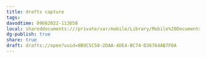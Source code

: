 ```yaml
---
title: drafts capture
tags: 
davodtime: 09082022-113658
local: shareddocuments:///private/var/mobile/Library/Mobile%20Documents/iCloud~md~obsidian/Documents/OBSHIDDIAN/drafts/8B9C5C58-2DAA-4DE4-BC74-D36764AB7F0A.md
dg-publish: true
share: true
draft: drafts://open?uuid=8B9C5C58-2DAA-4DE4-BC74-D36764AB7F0A
---
```

